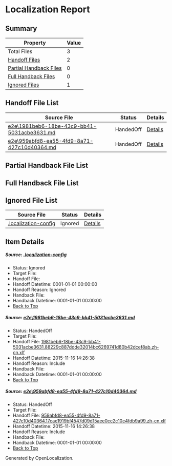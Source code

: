 # <a name='report-top'></a> Localization Report

## Summary
 Property | Value 
 -------- | ----- 
 Total Files | 3
[ Handoff Files ](#handoff-list)| 2
[ Partial Handback Files ](#partial-handback-list)| 0
[ Full Handback Files ](#full-handback-list)| 0
[ Ignored Files ](#ignored-list)| 1

## <a name='handoff-list'></a> Handoff File List
 Source File | Status | Details 
 ----------- | ------ | ------- 
 [e2e\1981beb6-18be-43c9-bb41-5031acbe3631.md](https://github.com/OpenLocalizationTest/oltest/blob/ad8b6911bb5bf18e97a17e2a5f6a24414bc6834b/e2e/1981beb6-18be-43c9-bb41-5031acbe3631.md) | HandedOff | [Details](#cefd1d4244d7256517bbb3a016db90b5697e69f41)
 [e2e\959abfd8-ea55-4fd9-8a71-427c10d40364.md](https://github.com/OpenLocalizationTest/oltest/blob/ad8b6911bb5bf18e97a17e2a5f6a24414bc6834b/e2e/959abfd8-ea55-4fd9-8a71-427c10d40364.md) | HandedOff | [Details](#b0467219f995d1068287f97d4a8be77896582dd32)

## <a name='partial-handback-list'></a> Partial Handback File List

## <a name='handback-list'></a> Full Handback File List

## <a name='ignored-list'></a> Ignored File List
 Source File | Status | Details 
 ----------- | ------ | ------- 
 [.localization-config](https://github.com/OpenLocalizationTest/oltest/blob/ad8b6911bb5bf18e97a17e2a5f6a24414bc6834b/.localization-config) | Ignored | [Details](#048a0e657b81f2e30d1cbef1ba533f0de3ca11c40)

## Item Details
##### <a name='048a0e657b81f2e30d1cbef1ba533f0de3ca11c40'></a> Source: [.localization-config](https://github.com/OpenLocalizationTest/oltest/blob/ad8b6911bb5bf18e97a17e2a5f6a24414bc6834b/.localization-config)
* Status: Ignored
* Target File: 
* Handoff File: 
* Handoff Datetime: 0001-01-01 00:00:00
* Handoff Reason: Ignored
* Handback File: 
* Handback Datetime: 0001-01-01 00:00:00
* [Back to Top](#report-top)

##### <a name='cefd1d4244d7256517bbb3a016db90b5697e69f41'></a> Source: [e2e\1981beb6-18be-43c9-bb41-5031acbe3631.md](https://github.com/OpenLocalizationTest/oltest/blob/ad8b6911bb5bf18e97a17e2a5f6a24414bc6834b/e2e/1981beb6-18be-43c9-bb41-5031acbe3631.md)
* Status: HandedOff
* Target File: 
* Handoff File: [1981beb6-18be-43c9-bb41-5031acbe3631.88229c887ddde32014bc6269741d80b42dcef8ab.zh-cn.xlf](https://github.com/OpenLocalizationTestOrg/olhandoff/blob/27985cac9e11959cbf5741f9f304dcc4b242a814/ol-handoff/OpenLocalizationTestOrg/oltest.zh-cn/yanz/1981beb6-18be-43c9-bb41-5031acbe3631.88229c887ddde32014bc6269741d80b42dcef8ab.zh-cn.xlf)
* Handoff Datetime: 2015-11-16 14:26:38
* Handoff Reason: Include
* Handback File: 
* Handback Datetime: 0001-01-01 00:00:00
* [Back to Top](#report-top)

##### <a name='b0467219f995d1068287f97d4a8be77896582dd32'></a> Source: [e2e\959abfd8-ea55-4fd9-8a71-427c10d40364.md](https://github.com/OpenLocalizationTest/oltest/blob/ad8b6911bb5bf18e97a17e2a5f6a24414bc6834b/e2e/959abfd8-ea55-4fd9-8a71-427c10d40364.md)
* Status: HandedOff
* Target File: 
* Handoff File: [959abfd8-ea55-4fd9-8a71-427c10d40364.17cae1919bf4547d09d15aee0cc2c10c4fdb9a99.zh-cn.xlf](https://github.com/OpenLocalizationTestOrg/olhandoff/blob/27985cac9e11959cbf5741f9f304dcc4b242a814/ol-handoff/OpenLocalizationTestOrg/oltest.zh-cn/yanz/959abfd8-ea55-4fd9-8a71-427c10d40364.17cae1919bf4547d09d15aee0cc2c10c4fdb9a99.zh-cn.xlf)
* Handoff Datetime: 2015-11-16 14:26:38
* Handoff Reason: Include
* Handback File: 
* Handback Datetime: 0001-01-01 00:00:00
* [Back to Top](#report-top)


Generated by OpenLocalization.
